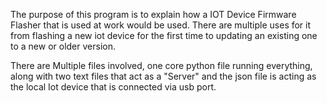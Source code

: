 The purpose of this program is to explain how a IOT Device Firmware Flasher that is used at work would 
be used. There are multiple uses for it from flashing a new iot device for the first time to updating an
existing one to a new or older version.
 
There are Multiple files involved, one core python file running
everything, along with two text files that act as a "Server" and the json file is acting as the local Iot device that 
is connected via usb port.
